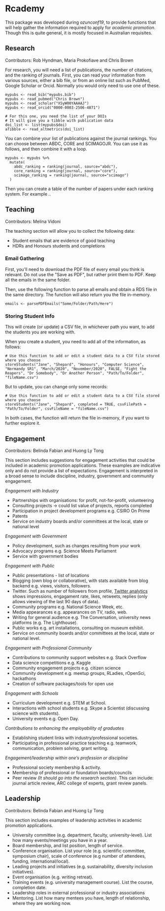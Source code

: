 # Rcademy

This package was developed during _ozunconf19_, to provide functions that will help gather the information required to apply for _academic promotion_. Though this is quite general, it is mostly focused in Australian requisites.


## Research

Contributors: Rob Hyndman, Maria Prokofiave and Chris Brown

For research, you will need a list of publications, the number of citations, and the ranking of journals. First, you can read your information from various sources, either a bib file, or from an online list such as PubMed, Google Scholar or Orcid. Normally you would only need to use one of these.

```{r}
mypubs <- read_bib("mypubs.bib")
mypubs <- read_pubmed("Chris Brown")
mypubs <- read_scholar("XSyW00YAAAAJ")
mypubs <- read_orcid("0000-0003-2506-4871")

# For this one, you need the list of your DOIs
# It will give you a tibble with publication data
doi_list <- list(mypubs$doi)
aTibble <- read_altmetrics(doi_list)
```

You can combine your list of publications against the journal rankings. You can choose between ABDC, CORE and SCIMAGOJR. You can use it as follows, and then combine it with a loop.

```{r}
mypubs <- mypubs %>%
  mutate(
    abdc_ranking = ranking(journal, source="abdc"),
    core_ranking = ranking(journal, source="core"),
    scimago_ranking = ranking(journal, source="scimago")
  )
```

Then you can create a table of the number of papers under each ranking system. For example ..



## Teaching

Contributors: Melina Vidoni

The teaching section will allow you to collect the following data:

- Student emails that are evidence of good teaching
- HDRs and Honours students and completions

### Email Gathering
First, you'll need to download the PDF file of every email you think is relevant. Do not use the "Save as PDF", but rather print them to PDF. Keep all the emails in the same folder.

Then, use the following function to parse all emails and obtain a RDS file in the same directory. The function will also return you the file in-memory.

```{r eval=FALSE, include=FALSE}
emails <- parsePDFEmails("Some/Folder/Path/Here")
```


### Storing Student Info

This will create (or update) a CSV file, in whichever path you want, to add the students you are working with.

When you create a student, you need to add all of the information, as follows:

```{r eval=FALSE, include=FALSE}
# Use this function to add or edit a student data to a CSV file stored where you choose
storeStudents("Jane", "Shepard", "Honours", "Computer Science", "Normandy SR1", "March/2020", "November/2020", FALSE, "Fight the Reapers", "Dr Somebody", "Dr Another Person", "Path/To/Folder", "fileName.csv")

```

But to update, you can change only some records:

```{r eval=FALSE, include=FALSE}
# Use this function to add or edit a student data to a CSV file stored where you choose
storeStudents("Jane", "Shepard", completed = TRUE, csvFilePath =  "Path/To/Folder", csvFileName = "fileName.csv")

```

In both cases, the function will return the file in-memory, if you want to further explore it.



## Engagement

Contributors: Belinda Fabian and Huong Ly Tong

This section includes suggestions for engagement activities that could be included in academic promotion applications. These examples are indicative only and do not provide a list of expectations. Engagement is interpreted in a broad sense to include discipline, industry, government and community engagement.

*Engagement with Industry*

- Partnerships with organisations: for profit, not-for-profit, volunteering
- Consulting projects -> could list value of projects, reports completed
- Participation in project development programs e.g. CSIRO On Prime
- Patents
- Service on industry boards and/or committees at the local, state or national level

*Engagement with Government*

- Policy development, such as changes resulting from your work
- Advocacy programs e.g. Science Meets Parliament
- Service with government bodies

*Engagement with Public*

- Public presentations - list of locations
- Blogging (own blog or collaborative), with stats available from blog backend e.g. views, visitors, followers.
- Twitter. Such as number of followers from profile, [Twitter analytics](https://analytics.twitter.com)  shows impressions, engagament rate, likes, retweets, replies (only allows viewing of the last 90 days of data).
- Community programs e.g. National Science Week, etc.
- Media appearances e.g. appearances on TV, radio, web.
- Writing for general audience e.g. The Conversation, university news platforms (e.g. The Lighthouse).
- Public works e.g. art installations, consulting on museum exhibit.
- Service on community boards and/or committees at the local, state or national level.

*Engagement with Professional Community*

- Contributions to community support websites e.g. Stack Overflow
- Data science competitions e.g. Kaggle
- Community engagement projects e.g. citizen science
- Community development e.g. meetup groups, RLadies, rOpenSci, hackathons
- Creation of software packages/tools for open use

*Engagement with Schools*

- Curriculum development e.g. STEM at School.
- Interactions with school students e.g. Skype a Scientist (discussing science with students).
- University events e.g. Open Day.

*Contributions to enhancing the employability of graduates*

- Establishing student links with industry/professional societies.
- Participating in professional practice teaching e.g. teamwork, communication, problem solving, grant writing.

*Engagement/leadership within one’s profession or discipline*

- Professional society membership & activity.
- Membership of professional or foundation boards/councils
- Peer review _(It should go into the research section)_. This can include: journal article review, ARC college of experts, grant review panels.

## Leadership
Contributors: Belinda Fabian and Huong Ly Tong

This section includes examples of leadership activities in academic promotion applications.

- University committee (e.g. department, faculty, university-level). List how many events/meetings you have in a year.
- Board membership, and list position, length of service.
- Conference organisation. List your role (e.g. scientific committee, symposium chair), scale of conference (e.g number of attendees, funding, international/local).
- Leading projects and initiatives (e.g. sustainability, diversity inclusion initiatives).
- Event organisation (e.g. writing retreat).
- Training events (e.g. university management course). List the course, completion date.
- Leadership roles in external professional or industry associations
- Mentoring. List how many mentees you have, length of relationship, where they are working now.


